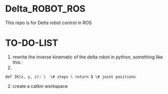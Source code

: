 # Delta_ROBOT_ROS
This repo is for Delta robot control in ROS

# TO-DO-LIST
1. rewrite the inverse kinematic of the delta robot in python, something like this:
2. 
`def IK(x, y, z): \ 
   \# steps \
    return Q \# joint positions
 `
 
 2. create a catkin workspace
 
